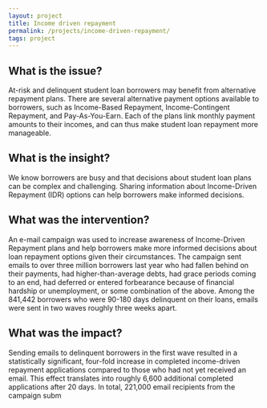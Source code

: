 ```yaml
---
layout: project
title: Income driven repayment
permalink: /projects/income-driven-repayment/
tags: project
---
```

## What is the issue?

At-risk and delinquent student loan borrowers may benefit from alternative repayment plans.  There are several alternative payment options available to borrowers, such as Income-Based Repayment, Income-Contingent Repayment, and Pay-As-You-Earn.  Each of the plans link monthly payment amounts to their incomes, and can thus make student loan repayment more manageable.

## What is the insight?

We know borrowers are busy and that decisions about student loan plans can be complex and challenging.  Sharing information about Income-Driven Repayment (IDR) options can help borrowers make informed decisions.

## What was the intervention?

An e-mail campaign was used to increase awareness of Income-Driven Repayment plans and help borrowers make more informed decisions about loan repayment options given their circumstances. The campaign sent emails to over three million borrowers last year who had fallen behind on their payments, had higher-than-average debts, had grace periods coming to an end, had deferred or entered forbearance because of financial hardship or unemployment, or some combination of the above. Among the 841,442 borrowers who were 90-180 days delinquent on their loans, emails were sent in two waves roughly three weeks apart.

## What was the impact?

Sending emails to delinquent borrowers in the first wave resulted in a statistically significant, four-fold increase in completed income-driven repayment applications compared to those who had not yet received an email. This effect translates into roughly 6,600 additional completed applications after 20 days. In total, 221,000 email recipients from the campaign subm
